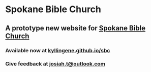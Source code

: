 # Spokane Bible Church
## A prototype new website for [Spokane Bible Church](https://spokanebiblechurch.com)

### Available now at [kyllingene.github.io/sbc](https://kyllingene.github.io/sbc)

### Give feedback at [josiah.t@outlook.com](mailto:josiah.t@outlook.com)

